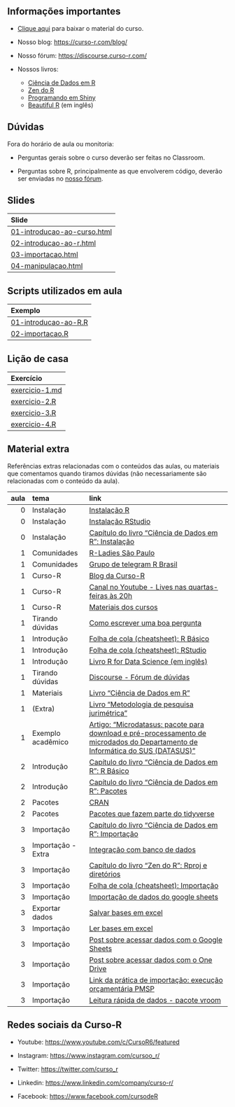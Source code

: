 
<!-- README.md is generated from README.Rmd. Please edit that file -->

## Informações importantes

- [Clique
  aqui](https://github.com/curso-r/main-r4ds-1/raw/master/material_do_curso.zip)
  para baixar o material do curso.

- Nosso blog: <https://curso-r.com/blog/>

- Nosso fórum: <https://discourse.curso-r.com/>

- Nossos livros:

  - [Ciência de Dados em R](https://livro.curso-r.com/)
  - [Zen do R](https://curso-r.github.io/zen-do-r/)
  - [Programando em Shiny](https://programando-em-shiny.curso-r.com/)
  - [Beautiful R](https://curso-r.github.io/beautiful-r/) (em inglês)

## Dúvidas

Fora do horário de aula ou monitoria:

- Perguntas gerais sobre o curso deverão ser feitas no Classroom.

- Perguntas sobre R, principalmente as que envolverem código, deverão
  ser enviadas no [nosso fórum](https://discourse.curso-r.com/).

## Slides

| Slide                                                                                                     |
|:----------------------------------------------------------------------------------------------------------|
| [01-introducao-ao-curso.html](https://curso-r.github.io/202307-r4ds-1/slides/01-introducao-ao-curso.html) |
| [02-introducao-ao-r.html](https://curso-r.github.io/202307-r4ds-1/slides/02-introducao-ao-r.html)         |
| [03-importacao.html](https://curso-r.github.io/202307-r4ds-1/slides/03-importacao.html)                   |
| [04-manipulacao.html](https://curso-r.github.io/202307-r4ds-1/slides/04-manipulacao.html)                 |

## Scripts utilizados em aula

| Exemplo                                                                                               |
|:------------------------------------------------------------------------------------------------------|
| [01-introducao-ao-R.R](https://curso-r.github.io/202307-r4ds-1/exemplos_de_aula/01-introducao-ao-R.R) |
| [02-importacao.R](https://curso-r.github.io/202307-r4ds-1/exemplos_de_aula/02-importacao.R)           |

## Lição de casa

| Exercício                                                                           |
|:------------------------------------------------------------------------------------|
| [exercicio-1.md](https://curso-r.github.io/202307-r4ds-1/exercicios/exercicio-1.md) |
| [exercicio-2.R](https://curso-r.github.io/202307-r4ds-1/exercicios/exercicio-2.R)   |
| [exercicio-3.R](https://curso-r.github.io/202307-r4ds-1/exercicios/exercicio-3.R)   |
| [exercicio-4.R](https://curso-r.github.io/202307-r4ds-1/exercicios/exercicio-4.R)   |

## Material extra

Referências extras relacionadas com o conteúdos das aulas, ou materiais
que comentamos quando tiramos dúvidas (não necessariamente são
relacionadas com o conteúdo da aula).

| aula | tema               | link                                                                                                                                                                                     |
|-----:|:-------------------|:-----------------------------------------------------------------------------------------------------------------------------------------------------------------------------------------|
|    0 | Instalação         | [Instalação R](https://cran.rstudio.com/)                                                                                                                                                |
|    0 | Instalação         | [Instalação RStudio](https://posit.co/download/rstudio-desktop/)                                                                                                                         |
|    0 | Instalação         | [Capítulo do livro “Ciência de Dados em R”: Instalação](https://livro.curso-r.com/1-instalacao.html)                                                                                     |
|    1 | Comunidades        | [R-Ladies São Paulo](https://rladies-sp.org/)                                                                                                                                            |
|    1 | Comunidades        | [Grupo de telegram R Brasil](https://t.me/rbrasiloficial)                                                                                                                                |
|    1 | Curso-R            | [Blog da Curso-R](https://blog.curso-r.com/)                                                                                                                                             |
|    1 | Curso-R            | [Canal no Youtube - Lives nas quartas-feiras às 20h](https://www.youtube.com/c/CursoR6/featured)                                                                                         |
|    1 | Curso-R            | [Materiais dos cursos](https://curso-r.com/material/)                                                                                                                                    |
|    1 | Tirando dúvidas    | [Como escrever uma boa pergunta](https://discourse.curso-r.com/t/como-escrever-uma-boa-pergunta/542)                                                                                     |
|    1 | Introdução         | [Folha de cola (cheatsheet): R Básico](https://rstudio.com/wp-content/uploads/2016/05/base-r.pdf)                                                                                        |
|    1 | Introdução         | [Folha de cola (cheatsheet): RStudio](https://raw.githubusercontent.com/rstudio/cheatsheets/master/translations/portuguese/rstudio-IDE-cheatsheet-portuguese.pdf)                        |
|    1 | Introdução         | [Livro R for Data Science (em inglês)](https://r4ds.hadley.nz/)                                                                                                                          |
|    1 | Tirando dúvidas    | [Discourse - Fórum de dúvidas](https://discourse.curso-r.com/)                                                                                                                           |
|    1 | Materiais          | [Livro “Ciência de Dados em R”](https://livro.curso-r.com/)                                                                                                                              |
|    1 | (Extra)            | [Livro “Metodologia de pesquisa jurimétrica”](https://livro.abj.org.br/03-estatisticas.html)                                                                                             |
|    1 | Exemplo acadêmico  | [Artigo: “Microdatasus: pacote para download e pré-processamento de microdados do Departamento de Informática do SUS (DATASUS)”](https://www.scielo.br/j/csp/a/gdJXqcrW5PPDHX8rwPDYL7F/) |
|    2 | Introdução         | [Capítulo do livro “Ciência de Dados em R”: R Básico](https://livro.curso-r.com/3-r-base.html)                                                                                           |
|    2 | Introdução         | [Capítulo do livro “Ciência de Dados em R”: Pacotes](https://livro.curso-r.com/4-pacotes.html)                                                                                           |
|    2 | Pacotes            | [CRAN](https://cran.r-project.org/)                                                                                                                                                      |
|    2 | Pacotes            | [Pacotes que fazem parte do tidyverse](https://www.tidyverse.org/packages/)                                                                                                              |
|    3 | Importação         | [Capítulo do livro “Ciência de Dados em R”: Importação](https://livro.curso-r.com/5-importacao.html)                                                                                     |
|    3 | Importação - Extra | [Integração com banco de dados](https://youtu.be/Es8H2LjfikY)                                                                                                                            |
|    3 | Importação         | [Capítulo do livro “Zen do R”: Rproj e diretórios](https://curso-r.github.io/zen-do-r/rproj-dir.html)                                                                                    |
|    3 | Importação         | [Folha de cola (cheatsheet): Importação](https://raw.githubusercontent.com/rstudio/cheatsheets/master/data-import.pdf)                                                                   |
|    3 | Importação         | [Importação de dados do google sheets](https://googlesheets4.tidyverse.org/)                                                                                                             |
|    3 | Exportar dados     | [Salvar bases em excel](https://docs.ropensci.org/writexl/)                                                                                                                              |
|    3 | Importação         | [Ler bases em excel](https://readxl.tidyverse.org/)                                                                                                                                      |
|    3 | Importação         | [Post sobre acessar dados com o Google Sheets](https://blog.curso-r.com/posts/2022-03-08-googlesheets4/)                                                                                 |
|    3 | Importação         | [Post sobre acessar dados com o One Drive](https://blog.curso-r.com/posts/2022-03-18-onedrive/)                                                                                          |
|    3 | Importação         | [Link da prática de importação: execução orçamentária PMSP](http://orcamento.sf.prefeitura.sp.gov.br/orcamento/execucao.php)                                                             |
|    3 | Importação         | [Leitura rápida de dados - pacote vroom](https://vroom.r-lib.org/)                                                                                                                       |

## Redes sociais da Curso-R

- Youtube: <https://www.youtube.com/c/CursoR6/featured>

- Instagram: <https://www.instagram.com/cursoo_r/>

- Twitter: <https://twitter.com/curso_r>

- Linkedin: <https://www.linkedin.com/company/curso-r/>

- Facebook: <https://www.facebook.com/cursodeR>
